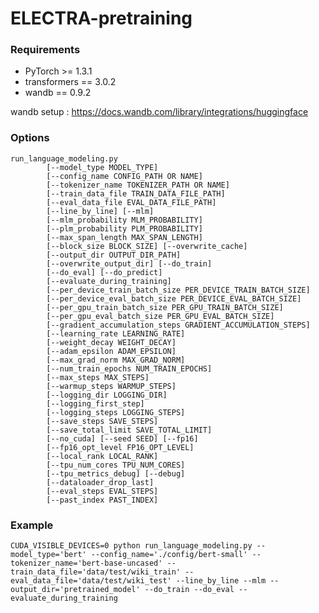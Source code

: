 # ELECTRA-pretraining
### Requirements
- PyTorch >= 1.3.1
- transformers == 3.0.2
- wandb == 0.9.2

wandb setup : https://docs.wandb.com/library/integrations/huggingface

### Options
    run_language_modeling.py
            [--model_type MODEL_TYPE]
            [--config_name CONFIG_PATH OR NAME]
            [--tokenizer_name TOKENIZER_PATH OR NAME]
            [--train_data_file TRAIN_DATA_FILE_PATH]
            [--eval_data_file EVAL_DATA_FILE_PATH]
            [--line_by_line] [--mlm]
            [--mlm_probability MLM_PROBABILITY]
            [--plm_probability PLM_PROBABILITY]
            [--max_span_length MAX_SPAN_LENGTH]
            [--block_size BLOCK_SIZE] [--overwrite_cache]
            [--output_dir OUTPUT_DIR_PATH]
            [--overwrite_output_dir] [--do_train]
            [--do_eval] [--do_predict]
            [--evaluate_during_training]
            [--per_device_train_batch_size PER_DEVICE_TRAIN_BATCH_SIZE]
            [--per_device_eval_batch_size PER_DEVICE_EVAL_BATCH_SIZE]
            [--per_gpu_train_batch_size PER_GPU_TRAIN_BATCH_SIZE]
            [--per_gpu_eval_batch_size PER_GPU_EVAL_BATCH_SIZE]
            [--gradient_accumulation_steps GRADIENT_ACCUMULATION_STEPS]
            [--learning_rate LEARNING_RATE]
            [--weight_decay WEIGHT_DECAY]
            [--adam_epsilon ADAM_EPSILON]
            [--max_grad_norm MAX_GRAD_NORM]
            [--num_train_epochs NUM_TRAIN_EPOCHS]
            [--max_steps MAX_STEPS]
            [--warmup_steps WARMUP_STEPS]
            [--logging_dir LOGGING_DIR]
            [--logging_first_step]
            [--logging_steps LOGGING_STEPS]
            [--save_steps SAVE_STEPS]
            [--save_total_limit SAVE_TOTAL_LIMIT]
            [--no_cuda] [--seed SEED] [--fp16]
            [--fp16_opt_level FP16_OPT_LEVEL]
            [--local_rank LOCAL_RANK]
            [--tpu_num_cores TPU_NUM_CORES]
            [--tpu_metrics_debug] [--debug]
            [--dataloader_drop_last]
            [--eval_steps EVAL_STEPS]
            [--past_index PAST_INDEX]

### Example
```
CUDA_VISIBLE_DEVICES=0 python run_language_modeling.py --model_type='bert' --config_name='./config/bert-small' --tokenizer_name='bert-base-uncased' --train_data_file='data/test/wiki_train' --eval_data_file='data/test/wiki_test' --line_by_line --mlm --output_dir='pretrained_model' --do_train --do_eval --evaluate_during_training
```
